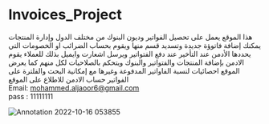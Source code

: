 # Invoices_Project
هذا الموقع يعمل على تحصيل الفواتير وديون البنوك من مختلف الدول وإدارة المنتجات
يمكنك إضافة فاتوؤة جديدة وتسديد قسم منها ويقوم بحساب الضرائب او الخصومات التي يحددها الأدمن عند التأخير عند دفع الفتواتير ويرسل اشعارت وايميل بذلك للعملاء
يقوم الادمن بإضافة المنتجات والفتواتير والبنوك ويتحكم بالصلاحيات لكل منهم 
كما يعرض الموقع احصائيات  لنسبة الفاواتير المدفوعة وغيرها
مع إمكانية البحث والفلترة على الفواتير
حساب الادمن للاطلاع على الموقع
<br>
Email: mohammed.aljaoor6@gmail.com
<br>
pass : 11111111
<br>

![Annotation 2022-10-16 053855](https://user-images.githubusercontent.com/102248069/196031023-a77cc609-da85-4cec-93fe-eb6a3535c4a5.png)
